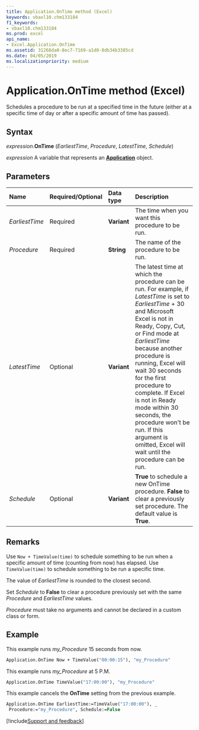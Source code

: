 ```yaml
---
title: Application.OnTime method (Excel)
keywords: vbaxl10.chm133184
f1_keywords:
- vbaxl10.chm133184
ms.prod: excel
api_name:
- Excel.Application.OnTime
ms.assetid: 31268da0-8ec7-7169-a1d0-8db34b3385cd
ms.date: 04/05/2019
ms.localizationpriority: medium
---
```



# Application.OnTime method (Excel)

Schedules a procedure to be run at a specified time in the future (either at a specific time of day or after a specific amount of time has passed).


## Syntax

_expression_.**OnTime** (_EarliestTime_, _Procedure_, _LatestTime_, _Schedule_)

_expression_ A variable that represents an **[Application](Excel.Application(object).md)** object.


## Parameters

|Name|Required/Optional|Data type|Description|
|:-----|:-----|:-----|:-----|
| _EarliestTime_|Required| **Variant**|The time when you want this procedure to be run.|
| _Procedure_|Required| **String**|The name of the procedure to be run.|
| _LatestTime_|Optional| **Variant**|The latest time at which the procedure can be run. For example, if  _LatestTime_ is set to _EarliestTime_ + 30 and Microsoft Excel is not in Ready, Copy, Cut, or Find mode at _EarliestTime_ because another procedure is running, Excel will wait 30 seconds for the first procedure to complete. If Excel is not in Ready mode within 30 seconds, the procedure won't be run. If this argument is omitted, Excel will wait until the procedure can be run.|
| _Schedule_|Optional| **Variant**| **True** to schedule a new OnTime procedure. **False** to clear a previously set procedure. The default value is **True**.|

## Remarks

Use `Now + TimeValue(time)` to schedule something to be run when a specific amount of time (counting from now) has elapsed. Use `TimeValue(time)` to schedule something to be run a specific time.

The value of _EarliestTime_ is rounded to the closest second.

Set _Schedule_ to **False** to clear a procedure previously set with the same _Procedure_ and _EarliestTime_ values.

_Procedure_ must take no arguments and cannot be declared in a custom class or form.


## Example

This example runs _my\_Procedure_ 15 seconds from now.

```vb
Application.OnTime Now + TimeValue("00:00:15"), "my_Procedure"
```

This example runs _my\_Procedure_ at 5 P.M.

```vb
Application.OnTime TimeValue("17:00:00"), "my_Procedure"
```

This example cancels the **OnTime** setting from the previous example.

```vb
Application.OnTime EarliestTime:=TimeValue("17:00:00"), _ 
 Procedure:="my_Procedure", Schedule:=False
```




[!include[Support and feedback](~/includes/feedback-boilerplate.md)]
